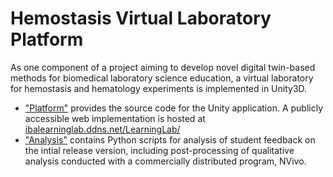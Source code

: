 # Hemostasis Virtual Laboratory Platform

As one component of a project aiming to develop novel digital twin-based methods for biomedical laboratory science education, a virtual laboratory for hemostasis and hematology experiments is implemented in Unity3D. 

* ["Platform"](https://github.com/IBA-Virtual-Lab/Hemostasis/tree/main/Platform) provides the source code for the Unity application. A publicly accessible web implementation is hosted at [ibalearninglab.ddns.net/LearningLab/](http://ibalearninglab.ddns.net/LearningLab/)
* ["Analysis"](https://github.com/IBA-Virtual-Lab/Hemostasis/tree/main/Analysis) contains Python scripts for analysis of student feedback on the intial release version, including post-processing of qualitative analysis conducted with a commercially distributed program, NVivo.

